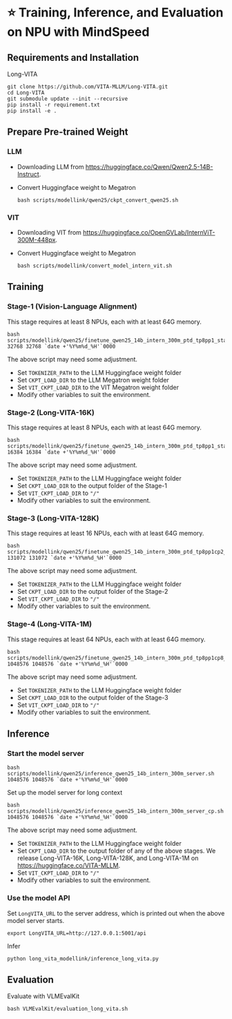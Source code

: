
# ⭐ Training, Inference, and Evaluation on NPU with MindSpeed
## Requirements and Installation

Long-VITA
```
git clone https://github.com/VITA-MLLM/Long-VITA.git
cd Long-VITA
git submodule update --init --recursive
pip install -r requirement.txt
pip install -e .
```

## Prepare Pre-trained Weight

### LLM
- Downloading LLM from https://huggingface.co/Qwen/Qwen2.5-14B-Instruct.

- Convert Huggingface weight to Megatron
  ```
  bash scripts/modellink/qwen25/ckpt_convert_qwen25.sh
  ```
### VIT
- Downloading VIT from https://huggingface.co/OpenGVLab/InternViT-300M-448px.

- Convert Huggingface weight to Megatron
  ```
  bash scripts/modellink/convert_model_intern_vit.sh
  ```

## Training
### Stage-1 (Vision-Language Alignment)
This stage requires at least 8 NPUs, each with at least 64G memory.

```
bash scripts/modellink/qwen25/finetune_qwen25_14b_intern_300m_ptd_tp8pp1_stage1.sh 32768 32768 `date +'%Y%m%d_%H'`0000
```

The above script may need some adjustment.

- Set `TOKENIZER_PATH` to the LLM Huggingface weight folder
- Set `CKPT_LOAD_DIR` to the LLM Megatron weight folder
- Set `VIT_CKPT_LOAD_DIR` to the VIT Megatron weight folder
- Modify other variables to suit the environment.

### Stage-2 (Long-VITA-16K)
This stage requires at least 8 NPUs, each with at least 64G memory.

```
bash scripts/modellink/qwen25/finetune_qwen25_14b_intern_300m_ptd_tp8pp1_stage2.sh 16384 16384 `date +'%Y%m%d_%H'`0000
```

The above script may need some adjustment.

- Set `TOKENIZER_PATH` to the LLM Huggingface weight folder
- Set `CKPT_LOAD_DIR` to the output folder of the Stage-1
- Set `VIT_CKPT_LOAD_DIR` to `"/"`
- Modify other variables to suit the environment.


### Stage-3 (Long-VITA-128K)
This stage requires at least 16 NPUs, each with at least 64G memory.

```
bash scripts/modellink/qwen25/finetune_qwen25_14b_intern_300m_ptd_tp8pp1cp2_stage3.sh 131072 131072 `date +'%Y%m%d_%H'`0000
```

The above script may need some adjustment.

- Set `TOKENIZER_PATH` to the LLM Huggingface weight folder
- Set `CKPT_LOAD_DIR` to the output folder of the Stage-2
- Set `VIT_CKPT_LOAD_DIR` to `"/"`
- Modify other variables to suit the environment.


### Stage-4 (Long-VITA-1M)
This stage requires at least 64 NPUs, each with at least 64G memory.

```
bash scripts/modellink/qwen25/finetune_qwen25_14b_intern_300m_ptd_tp8pp1cp8_stage4.sh 1048576 1048576 `date +'%Y%m%d_%H'`0000
```

The above script may need some adjustment.

- Set `TOKENIZER_PATH` to the LLM Huggingface weight folder
- Set `CKPT_LOAD_DIR` to the output folder of the Stage-3
- Set `VIT_CKPT_LOAD_DIR` to `"/"`
- Modify other variables to suit the environment.


## Inference
### Start the model server

```
bash scripts/modellink/qwen25/inference_qwen25_14b_intern_300m_server.sh 1048576 1048576 `date +'%Y%m%d_%H'`0000
```

Set up the model server for long context
```
bash scripts/modellink/qwen25/inference_qwen25_14b_intern_300m_server_cp.sh 1048576 1048576 `date +'%Y%m%d_%H'`0000
```
The above script may need some adjustment.

- Set `TOKENIZER_PATH` to the LLM Huggingface weight folder
- Set `CKPT_LOAD_DIR` to the output folder of any of the above stages.
  We release Long-VITA-16K, Long-VITA-128K, and Long-VITA-1M on https://huggingface.co/VITA-MLLM.
- Set `VIT_CKPT_LOAD_DIR` to `"/"`
- Modify other variables to suit the environment.

### Use the model API
Set `LongVITA_URL` to the server address, which is printed out when the above model server starts.
```
export LongVITA_URL=http://127.0.0.1:5001/api
```

Infer
```
python long_vita_modellink/inference_long_vita.py
```

## Evaluation

Evaluate with VLMEvalKit
```
bash VLMEvalKit/evaluation_long_vita.sh
```


